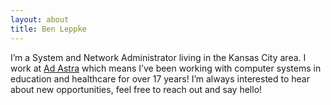 ```yaml
---
layout: about
title: Ben Leppke
---
```


I’m a System and Network Administrator living in the Kansas City area. I work at [Ad Astra](https://www.aais.com/) which means I’ve been working with computer systems in education and healthcare for over 17 years! I’m always interested to hear about new opportunities, feel free to reach out and say hello!
